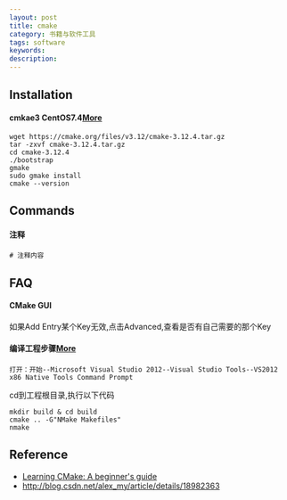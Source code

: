 ```yaml
---
layout: post
title: cmake
category: 书籍与软件工具
tags: software
keywords: 
description: 
---
```



## Installation

#### cmkae3 CentOS7.4[More](https://www.jianshu.com/p/084e6d7e2bad)

```
wget https://cmake.org/files/v3.12/cmake-3.12.4.tar.gz
tar -zxvf cmake-3.12.4.tar.gz
cd cmake-3.12.4
./bootstrap
gmake
sudo gmake install
cmake --version
```


## Commands

#### 注释


```
# 注释内容
```


## FAQ

#### CMake GUI
如果Add Entry某个Key无效,点击Advanced,查看是否有自己需要的那个Key

#### 编译工程步骤[More](http://blog.csdn.net/alex_my/article/details/18982363)

`打开：开始--Microsoft Visual Studio 2012--Visual Studio Tools--VS2012 x86 Native Tools Command Prompt`

cd到工程根目录,执行以下代码

```
mkdir build & cd build
cmake .. -G"NMake Makefiles"
nmake
```


## Reference

* [Learning CMake: A beginner's guide](https://www.gitbook.com/book/tuannguyen68/learning-cmake-a-beginner-s-guide/details)
* <http://blog.csdn.net/alex_my/article/details/18982363>